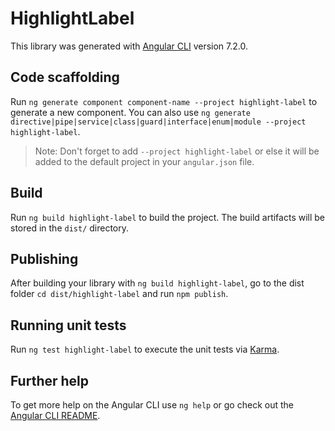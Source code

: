 # HighlightLabel

This library was generated with [Angular CLI](https://github.com/angular/angular-cli) version 7.2.0.

## Code scaffolding

Run `ng generate component component-name --project highlight-label` to generate a new component. You can also use `ng generate directive|pipe|service|class|guard|interface|enum|module --project highlight-label`.
> Note: Don't forget to add `--project highlight-label` or else it will be added to the default project in your `angular.json` file. 

## Build

Run `ng build highlight-label` to build the project. The build artifacts will be stored in the `dist/` directory.

## Publishing

After building your library with `ng build highlight-label`, go to the dist folder `cd dist/highlight-label` and run `npm publish`.

## Running unit tests

Run `ng test highlight-label` to execute the unit tests via [Karma](https://karma-runner.github.io).

## Further help

To get more help on the Angular CLI use `ng help` or go check out the [Angular CLI README](https://github.com/angular/angular-cli/blob/master/README.md).
